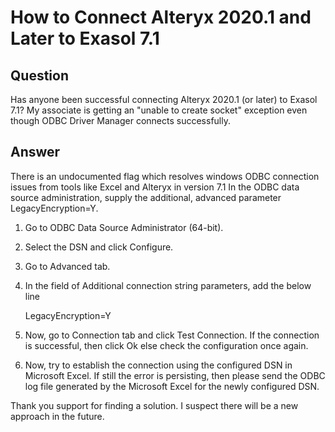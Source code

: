 # How to Connect Alteryx 2020.1 and Later to Exasol 7.1

## Question
Has anyone been successful connecting Alteryx 2020.1 (or later) to Exasol 7.1?  My associate is getting an "unable to create socket" exception even though ODBC Driver Manager connects successfully.

## Answer
There is an undocumented flag which resolves windows ODBC connection issues from tools like Excel and Alteryx in version 7.1
In the ODBC data source administration, supply the additional, advanced parameter LegacyEncryption=Y.
1. Go to ODBC Data Source Administrator (64-bit).  
2. Select the DSN and click Configure.
3. Go to Advanced tab.
4. In the field of Additional connection string parameters, add the below line

    LegacyEncryption=Y
     
5. Now, go to Connection tab and click Test Connection. If the connection is successful, then click Ok else check the configuration once again.
6. Now, try to establish the connection using the configured DSN in Microsoft Excel. If still the error is persisting, then please send the ODBC log file generated by the Microsoft Excel for the newly configured DSN.

Thank you support for finding a solution.  I suspect there will be a new approach in the future.